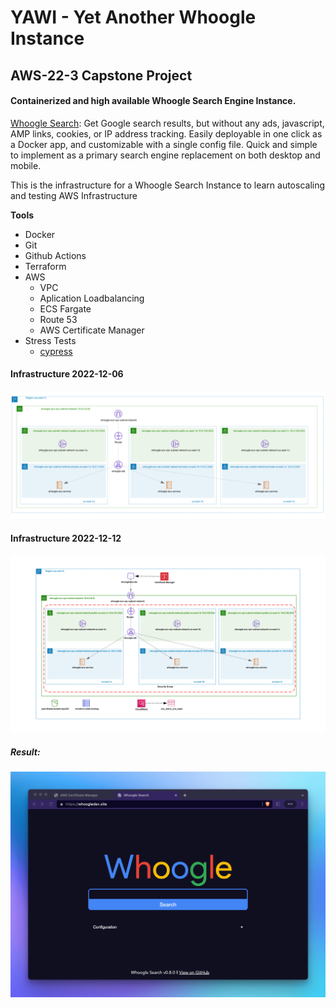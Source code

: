 # YAWI - Yet Another Whoogle Instance

## AWS-22-3 Capstone Project

#### Containerized and high available Whoogle Search Engine Instance.

[Whoogle Search](https://github.com/benbusby/whoogle-search):
Get Google search results, but without any ads, javascript, AMP links, cookies, or IP address tracking. Easily deployable in one click as a Docker app, and customizable with a single config file. Quick and simple to implement as a primary search engine replacement on both desktop and mobile.

This is the infrastructure for a Whoogle Search Instance to learn autoscaling and testing AWS Infrastructure

**Tools**
- Docker
- Git
- Github Actions
- Terraform
- AWS
  - VPC
  - Aplication Loadbalancing
  - ECS Fargate
  - Route 53
  - AWS Certificate Manager
- Stress Tests
  - [cypress](https://www.cypress.io/)


#### Infrastructure 2022-12-06

![inrastucture](pics/refactor-to-ecs.png)

#### Infrastructure 2022-12-12

![inrastucture](pics/ecs-tls-infra.png)

##### Result:

![whooglebrowser](pics/whoogle-browser.png)
